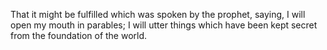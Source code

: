 That it might be fulfilled which was spoken by the prophet, saying, I will open my mouth in parables; I will utter things which have been kept secret from the foundation of the world.
